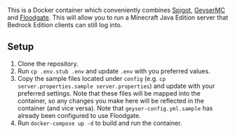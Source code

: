 This is a Docker container which conveniently combines [Spigot](https://www.spigotmc.org/), [GeyserMC](http://geysermc.org/) and [Floodgate](https://wiki.geysermc.org/floodgate/). This will allow you to run a Minecraft Java Edition server that Bedrock Edition clients can still log into. 

## Setup
1. Clone the repository.
2. Run `cp .env.stub .env` and update `.env` with you preferred values.
3. Copy the sample files located under `config` (e.g. `cp server.properties.sample server.properties`) and update with your preferred settings. Note that these files will be mapped into the container, so any changes you make here will be reflected in the container (and vice versa). Note that `geyser-config.yml.sample` has already been configured to use Floodgate.	
4. Run `docker-compose up -d` to build and run the container.
